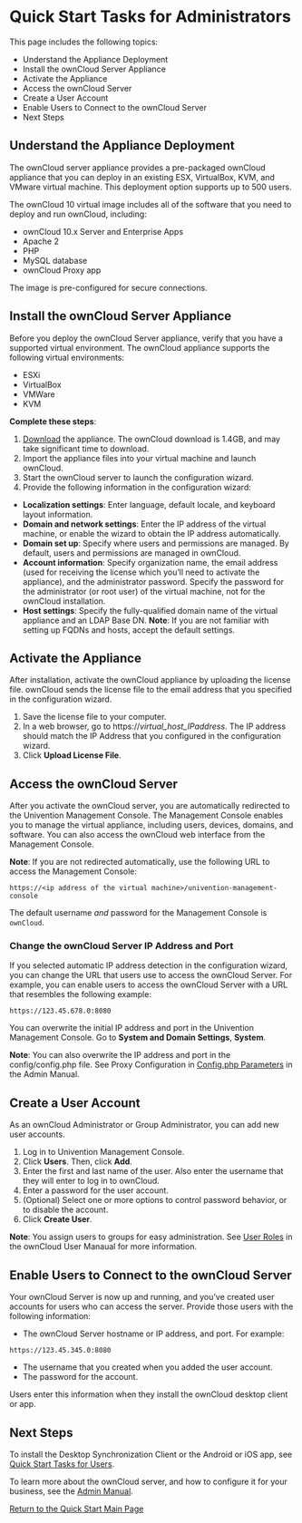 # Quick Start Tasks for Administrators

This page includes the following topics: 
- Understand the Appliance Deployment
- Install the ownCloud Server Appliance
- Activate the Appliance
- Access the ownCloud Server
- Create a User Account
- Enable Users to Connect to the ownCloud Server
- Next Steps

## Understand the Appliance Deployment

The ownCloud server appliance provides a pre-packaged ownCloud appliance that you can deploy in an existing ESX, VirtualBox, KVM, and VMware virtual machine. This deployment option supports up to 500 users.

The ownCloud 10 virtual image includes all of the software that you need to deploy and run ownCloud, including:
- ownCloud 10.x Server and Enterprise Apps
- Apache 2
- PHP
- MySQL database
- ownCloud Proxy app

The image is pre-configured for secure connections. 

## Install the ownCloud Server Appliance

Before you deploy the ownCloud Server appliance, verify that you have a supported virtual environment. The ownCloud appliance supports the following virtual environments:

- ESXi
- VirtualBox
- VMWare
- KVM

**Complete these steps**: 

1. [Download](https://owncloud.org/download/) the appliance. The ownCloud download is 1.4GB, and may take significant time to download.
1.  Import the appliance files into your virtual machine and launch ownCloud.
1. Start the ownCloud server to launch the configuration wizard.
1. Provide the following information in the configuration wizard: 
- **Localization settings**: Enter language, default locale, and keyboard layout information.
- **Domain and network settings**:  Enter the IP address of the virtual machine, or enable the wizard to obtain the IP address automatically.
- **Domain set up**: Specify where users and permissions are managed. By default, users and permissions are managed in ownCloud. 
- **Account information**:  Specify organization name, the email address (used for receiving the license which you’ll need to activate the appliance), and the administrator password. Specify the password for the administrator (or root user) of the virtual machine, not for the ownCloud installation.
- **Host settings**: Specify the fully-qualified domain name of the virtual appliance and an LDAP Base DN.
**Note**: If you are not familiar with setting up FQDNs and hosts, accept the default settings. 

## Activate the Appliance

After installation, activate the ownCloud appliance by uploading the license file. ownCloud sends the license file to the email address that you specified in the configuration wizard. 

1. Save the license file to your computer.
1. In a web browser, go to https://_virtual_host_IPaddress_. The IP address should match the IP Address that you configured in the configuration wizard.
1. Click **Upload License File**.

## Access the ownCloud Server

After you activate the ownCloud server, you are automatically redirected to the Univention Management Console. The Management Console enables you to manage the virtual appliance, including users, devices, domains, and software. You can also access the ownCloud web interface from the Management Console. 

**Note**: If you are not redirected automatically, use the following URL to access the Management Console: 
```
https://<ip address of the virtual machine>/univention-management-console
```
The default username _and_ password for the Management Console is `ownCloud`.

### Change the ownCloud Server IP Address and Port

If you selected automatic IP address detection in the configuration wizard, you can change the URL that users use to access the ownCloud Server. For example, you can enable users to access the ownCloud Server with a URL that resembles the following example:

```
https://123.45.678.0:8080
```
You can overwrite the initial IP address and port in the Univention Management Console. Go to **System and Domain Settings**, **System**.

**Note**: You can also overwrite the IP address and port in the config/config.php file. See Proxy Configuration in [Config.php Parameters](https://doc.owncloud.com/server/10.1/admin_manual/configuration/server/config_sample_php_parameters.html) in the Admin Manual.

## Create a User Account

As an ownCloud Administrator or Group Administrator, you can add new user accounts.

1. Log in to Univention Management Console.
1. Click **Users**. Then, click **Add**.
1. Enter the first and last name of the user. Also enter the username that they will enter to log in to ownCloud.
1. Enter a password for the user account.
1. (Optional) Select one or more options to control password behavior, or to disable the account.
1. Click **Create User**.

**Note**: You assign users to groups for easy administration. See [User Roles](https://doc.owncloud.com/server/10.3/admin_manual/configuration/user/user_roles.html) in the ownCloud User Manaual for more information. 


## Enable Users to Connect to the ownCloud Server

Your ownCloud Server is now up and running, and you’ve created user accounts for users who can access the server.
Provide those users with the following information: 
- The ownCloud Server hostname or IP address, and port. For example: 
```
https://123.45.345.0:8080
```
- The username that you created when you added the user account.
- The password for the account.

Users enter this information when they install the ownCloud desktop client or app.    

## Next Steps

To install the Desktop Synchronization Client or the Android or iOS app, see [Quick Start Tasks for Users](users.md). 

To learn more about the ownCloud server, and how to configure it for your business, see the [Admin Manual](https://doc.owncloud.com/server/10.3/admin_manual/). 

[Return to the Quick Start Main Page](https://steph911.github.io)


















